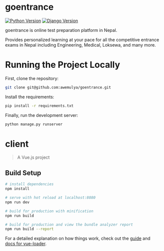 # goentrance
[![Python Version](https://img.shields.io/badge/python-3.5.2-brightgreen.svg)](https://python.org)
[![Django Version](https://img.shields.io/badge/django-2.0-brightgreen.svg)](https://djangoproject.com)

goentrance is online test preparation platform in Nepal.

Provides personalized learning at your pace for all the competitive entrance exams in Nepal including Engineering, Medical, Loksewa, and many more.

# Running the Project Locally

First, clone the repository:
```bash
git clone git@github.com:awemulya/goentrance.git
```
Install the requirements:
```bash
pip install -r requirements.txt
```
Finally, run the development server:

```bash
python manage.py runserver

```

# client

> A Vue.js project

## Build Setup

``` bash
# install dependencies
npm install

# serve with hot reload at localhost:8080
npm run dev

# build for production with minification
npm run build

# build for production and view the bundle analyzer report
npm run build --report
```

For a detailed explanation on how things work, check out the [guide](http://vuejs-templates.github.io/webpack/) and [docs for vue-loader](http://vuejs.github.io/vue-loader).
